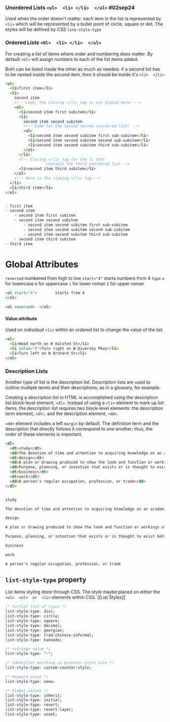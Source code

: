 
### Unordered Lists  `<ul>  <li> </li>  </ul>`       #02sep24 
Used when the order doesn't matter. each item in the list is represented by `<li>` which will be represented by a bullet point of circle, square or dot. The styles will be defined by CSS `line-style-type`


### Ordered Lists `<Ol>  <li> </li>  </ul>`
For creating a list of items where order and numbering does matter.
By default `<ol>` will assign numbers to each of the list items added.

Both can be listed inside the other as much as needed.
if a second list has to be nested inside the second item, then it should be inside it's `<li>  </li>`

```HTML
<ul>
  <li>first item</li>
  <li>
    second item
    <!-- Look, the closing </li> tag is not placed here! -->
    <ul>
      <li>second item first subitem</li>
      <li>
        second item second subitem
        <!-- Same for the second nested unordered list! -->
        <ul>
          <li>second item second subitem first sub-subitem</li>
          <li>second item second subitem second sub-subitem</li>
          <li>second item second subitem third sub-subitem</li>
        </ul>
      </li>
      <!-- Closing </li> tag for the li that
                  contains the third unordered list -->
      <li>second item third subitem</li>
    </ul>
    <!-- Here is the closing </li> tag -->
  </li>
  <li>third item</li>
</ul>


- first item
- second item
    - second item first subitem
    - second item second subitem
        - second item second subitem first sub-subitem
        - second item second subitem second sub-subitem
        - second item second subitem third sub-subitem
    - second item third subitem
- third item
```

# Global Attributes
`reversed`  numbered from high to low
`start="4"` starts numbers from 4
`type`  `a` for lowercase `A` for uppercase
	  `i` for lower roman `I` for upper roman
		
```HTML
<ol start="4">        starts from 4
</ol>

<ol reversed>  </ol>
```

#### Value attribute
Used on individual `<li>` within an ordered list to change the value of the list.
```HTML
<ol>
  <li>Head north on N Halsted St</li>
  <li value="9">Turn right on W Diversey Pkwy</li>
  <li>Turn left on N Orchard St</li>
</ol>
```

### Description Lists

Another type of list is the description list. 
Description lists are used to outline multiple terms and their descriptions, as in a glossary, for example.

Creating a description list in HTML is accomplished using the description list block-level element, `<dl>`. 
Instead of using a `<li>` element to mark up list items, the description list requires two block-level elements: 
the description term element, `<dt>`, 
and the description element, `<dd>`.

`<dd>` element includes a left `margin` by default.
The definition term and the description that directly follows it correspond to one another; thus, the order of these elements is important.

```HTML
<dl>
  <dt>study</dt>
  <dd>The devotion of time and attention to acquiring knowledge on an academic subject, especially by means of books</dd>
  <dt>design</dt>
  <dd>A plan or drawing produced to show the look and function or workings of a building, garment, or other object before it is built or made</dd>
  <dd>Purpose, planning, or intention that exists or is thought to exist behind an action, fact, or material object</dd>
  <dt>business</dt>
  <dt>work</dt>
  <dd>A person's regular occupation, profession, or trade</dd>
</dl>


study

The devotion of time and attention to acquiring knowledge on an academic subject, especially by means of books

design

A plan or drawing produced to show the look and function or workings of a building, garment, or other object before it is built or made

Purpose, planning, or intention that exists or is thought to exist behind an action, fact, or material object

business

work

A person's regular occupation, profession, or trade

```


## `list-style-type` property
List items styling done through CSS.
The style maybe placed on either the `<ul>  <ol>  or  <li>` elements within CSS.  [[List Styles]]

```CSS
/* Partial list of types */
list-style-type: disc;
list-style-type: circle;
list-style-type: square;
list-style-type: decimal;
list-style-type: georgian;
list-style-type: trad-chinese-informal;
list-style-type: kannada;

/* <string> value */
list-style-type: "-";

/* Identifier matching an @counter-style rule */
list-style-type: custom-counter-style;

/* Keyword value */
list-style-type: none;

/* Global values */
list-style-type: inherit;
list-style-type: initial;
list-style-type: revert;
list-style-type: revert-layer;
list-style-type: unset;
```

